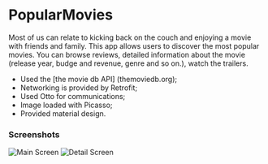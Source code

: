 # PopularMovies
Most of us can relate to kicking back on the couch and enjoying a movie with friends and family. 
This app allows users to discover the most popular movies.
You can browse reviews, detailed information about the movie (release year, budge and revenue, genre and so on.), watch the trailers.

- Used the [the movie db API] (themoviedb.org);
- Networking is provided by Retrofit;
- Used Otto for communications;
- Image loaded with Picasso;
- Provided material design.

### Screenshots
![Main Screen](https://cloud.githubusercontent.com/assets/11950523/9715492/4acf032e-5569-11e5-9594-ba19583c1904.png)
![Detail Screen](https://cloud.githubusercontent.com/assets/11950523/9715493/4ad10c96-5569-11e5-9cb9-57ba550c84bd.png)
